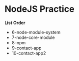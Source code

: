 # NodeJS Practice

**List Order**

- 6-node-module-system
- 7-node-core-module
- 8-npm
- 9-contact-app
- 10-contact-app2
